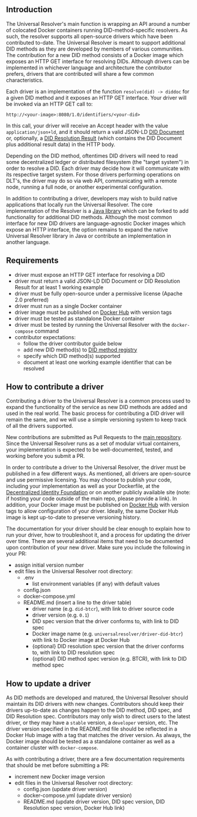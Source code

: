 ## Introduction

The Universal Resolver's main function is wrapping an API around a number of colocated Docker containers running DID-method-specific resolvers. As such, the resolver supports all open-source drivers which have been contributed to-date. The Universal Resolver is meant to support additional DID methods as they are developed by members of various communities. The contribution for a new DID method consists of a Docker image which exposes an HTTP GET interface for resolving DIDs. Although drivers can be implemented in whichever language and architecture the contributor prefers, drivers that are contributed will share a few common characteristics.

Each driver is an implementation of the function `resolve(did) -> diddoc` for a given DID method and it exposes an HTTP GET interface. Your driver will be invoked via an HTTP GET call to:

`http://<your-image>:8080/1.0/identifiers/<your-did>`

In this call, your driver will receive an Accept header with the value `application/json+ld`, and it should return a valid JSON-LD [DID Document](https://w3c-ccg.github.io/did-resolution/#output-diddocument) or, optionally, a [DID Resolution Result](https://w3c-ccg.github.io/did-resolution/#output-didresolutionresult) (which contains the DID Document plus additional result data) in the HTTP body.

Depending on the DID method, oftentimes DID drivers will need to read some decentralized ledger or distributed filesystem (the "target system") in order to resolve a DID. Each driver may decide how it will communicate with its respective target system. For those drivers performing operations on DLT's, the driver may do so via web API, communicating with a remote node, running a full node, or another experimental configuration.

In addition to contributing a driver, developers may wish to build native applications that locally run the Universal Resolver. The core implementation of the Resolver is a [Java library](https://github.com/decentralized-identity/universal-resolver/tree/master/resolver/java) which can be forked to add functionality for additional DID methods. Although the most common interface for new DID drivers are language-agnostic Docker images which expose an HTTP interface, the option remains to expand the native Universal Resolver library in Java or contribute an implementation in another language.


## Requirements
- driver must expose an HTTP GET interface for resolving a DID
- driver must return a valid JSON-LD DID Document or DID Resolution Result for at least 1 working example
- driver must be fully open-source under a permissive license (Apache 2.0 preferred)
- driver must run as a single Docker container
- driver image must be published on [Docker Hub](https://hub.docker.com/) with version tags
- driver must be tested as standalone Docker container
- driver must be tested by running the Universal Resolver with the `docker-compose` command
- contributor expectations:
    * follow the driver contributor guide below
    * add new DID method(s) to [DID method registry](https://w3c-ccg.github.io/did-method-registry/)
    * specify which DID method(s) supported
    * document at least one working example identifier that can be resolved

## How to contribute a driver

Contributing a driver to the Universal Resolver is a common process used to expand the functionality of the service as new DID methods are added and used in the real world. The basic process for contributing a DID driver will remain the same, and we will use a simple versioning system to keep track of all the drivers supported. 

New contributions are submitted as Pull Requests to the [main repository](https://github.com/decentralized-identity/universal-resolver). Since the Universal Resolver runs as a set of modular virtual containers, your implementation is expected to be well-documented, tested, and working before you submit a PR. 

In order to contribute a driver to the Universal Resolver, the driver must be published in a few different ways. As mentioned, all drivers are open-source and use permissive licensing. You may choose to publish your code, including your implementation as well as your Dockerfile, at the [Decentralized Identity Foundation](https://github.com/decentralized-identity/universal-resolver/tree/master/drivers) or on another publicly available site (note: if hosting your code outside of the main repo, please provide a link). In addition, your Docker image must be published on [Docker Hub](https://hub.docker.com/) with version tags to allow configuration of your driver. Ideally, the same Docker Hub image is kept up-to-date to preserve versioning history.

The documentation for your driver should be clear enough to explain how to run your driver, how to troubleshoot it, and a process for updating the driver over time. There are several additional items that need to be documented upon contribution of your new driver.
Make sure you include the following in your PR:

- assign initial version number
- edit files in the Universal Resolver root directory:
  * .env
    * list environment variables (if any) with default values
  * config.json
  * docker-compose.yml
  * README.md (insert a line to the driver table)
    * driver name (e.g. `did-btcr`), with link to driver source code
    * driver version (e.g. `0.1`)
    * DID spec version that the driver conforms to, with link to DID spec
    * Docker image name (e.g. `universalresolver/driver-did-btcr`) with link to Docker image at Docker Hub
    * {optional} DID resolution spec version that the driver conforms to, with link to DID resolution spec
    * {optional} DID method spec version (e.g. BTCR), with link to DID method spec

## How to update a driver

As DID methods are developed and matured, the Universal Resolver should maintain its DID drivers with new changes. Contributors should keep their drivers up-to-date as changes happen to the DID method, DID spec, and DID Resolution spec. Contributors may only wish to direct users to the latest driver, or they may have a `stable` version, a `developer` version, etc. The driver version specified in the README.md file should be reflected in a Docker Hub image with a tag that matches the driver version. As always, the Docker image should be tested as a standalone container as well as a container cluster with `docker-compose`.

As with contributing a driver, there are a few documentation requirements that should be met before submitting a PR: 

- increment new Docker image version
- edit files in the Universal Resolver root directory:
  * config.json (update driver version)
  * docker-compose.yml (update driver version)
  * README.md (update driver version, DID spec version, DID Resolution spec version, Docker Hub link)

